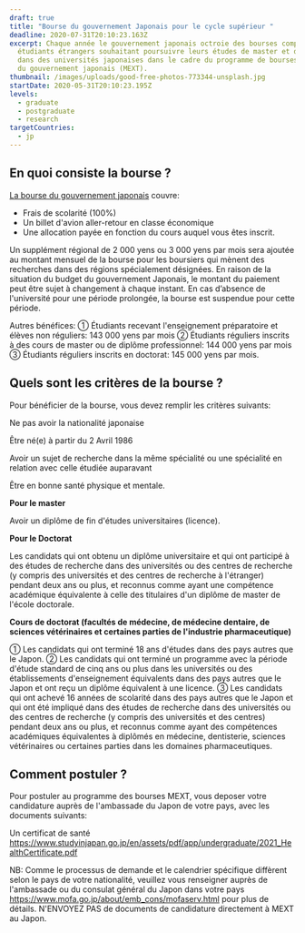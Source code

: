 ```yaml
---
draft: true
title: "Bourse du gouvernement Japonais pour le cycle supérieur "
deadline: 2020-07-31T20:10:23.163Z
excerpt: Chaque année le gouvernement japonais octroie des bourses complètes aux
  étudiants étrangers souhaitant poursuivre leurs études de master et doctorat
  dans des universités japonaises dans le cadre du programme de bourses d’études
  du gouvernement japonais (MEXT).
thumbnail: /images/uploads/good-free-photos-773344-unsplash.jpg
startDate: 2020-05-31T20:10:23.195Z
levels:
  - graduate
  - postgraduate
  - research
targetCountries:
  - jp
---
```

## En quoi consiste la bourse ?

[La bourse du gouvernement japonais](https://www.studyinjapan.go.jp/en/links/) couvre:

* Frais de scolarité (100%)
* Un billet d'avion aller-retour en classe économique
* Une allocation payée en fonction du cours auquel vous êtes inscrit.

Un supplément régional de 2 000 yens ou 3 000 yens par mois sera ajoutée au montant mensuel de la bourse pour les boursiers qui mènent des recherches dans des régions spécialement désignées. En raison de la situation du budget du gouvernement  Japonais, le montant du paiement peut être sujet à changement à chaque instant. En cas d’absence de l'université pour une période prolongée, la bourse est suspendue pour cette période.

Autres bénéfices: 
① Étudiants recevant l'enseignement préparatoire et élèves non réguliers: 143 000 yens par mois
② Étudiants réguliers inscrits à des cours de master ou de diplôme professionnel: 144 000 yens par mois
③ Étudiants réguliers inscrits en doctorat: 145 000 yens par mois.

## Quels sont les critères de la bourse ?

Pour bénéficier de la bourse, vous devez remplir les critères suivants:

Ne pas avoir la nationalité japonaise

Être né(e) à partir du 2 Avril 1986

Avoir un sujet de recherche dans la même spécialité ou une spécialité en relation avec celle étudiée auparavant 

Être en bonne santé physique et mentale.

**Pour le master**

Avoir un diplôme de fin d'études universitaires (licence).

**Pour le Doctorat** 

Les candidats qui ont obtenu un diplôme universitaire et qui ont participé à des études de recherche dans des universités ou des centres de recherche (y compris des universités et des centres de recherche à l'étranger) pendant deux ans ou plus, et reconnus comme ayant une compétence académique équivalente à celle des titulaires d'un diplôme de master de l'école doctorale.

**Cours de doctorat (facultés de médecine, de médecine dentaire, de sciences vétérinaires et certaines parties de l'industrie pharmaceutique)**

① Les candidats qui ont terminé 18 ans d'études dans des pays autres que le Japon.
② Les candidats qui ont terminé un programme avec la période d'étude standard de cinq ans ou plus dans les universités ou des établissements d'enseignement équivalents dans des pays autres que le Japon et ont reçu un diplôme équivalent à une licence.
③ Les candidats qui ont achevé 16 années de scolarité dans des pays autres que le Japon et qui ont été
impliqué dans des études de recherche dans des universités ou des centres de recherche (y compris des universités et des centres) pendant deux ans ou plus, et reconnus comme ayant des compétences académiques équivalentes à diplômés en médecine, dentisterie, sciences vétérinaires ou certaines parties dans les domaines pharmaceutiques.

## Comment postuler ?

Pour postuler au programme des bourses MEXT, vous deposer votre candidature auprès de l'ambassade du Japon de votre pays, avec les documents suivants:

Un certificat de santé <https://www.studyinjapan.go.jp/en/assets/pdf/app/undergraduate/2021_HealthCertificate.pdf>

NB: Comme le processus de demande et le calendrier spécifique diffèrent selon le pays de votre nationalité, veuillez vous renseigner auprès de l'ambassade ou du consulat général du Japon dans votre pays <https://www.mofa.go.jp/about/emb_cons/mofaserv.html> pour plus de détails. N'ENVOYEZ PAS de documents de candidature directement à MEXT au Japon.